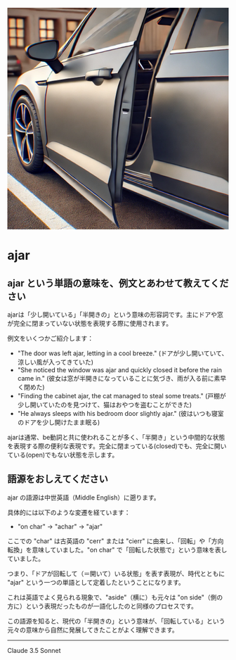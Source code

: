 ![ajar](./imgs/ajar.webp)

# ajar

## ajar という単語の意味を、例文とあわせて教えてください

ajarは「少し開いている」「半開きの」という意味の形容詞です。主にドアや窓が完全に閉まっていない状態を表現する際に使用されます。

例文をいくつかご紹介します：

- "The door was left ajar, letting in a cool breeze." (ドアが少し開いていて、涼しい風が入ってきていた)
- "She noticed the window was ajar and quickly closed it before the rain came in." (彼女は窓が半開きになっていることに気づき、雨が入る前に素早く閉めた)
- "Finding the cabinet ajar, the cat managed to steal some treats." (戸棚が少し開いていたのを見つけて、猫はおやつを盗むことができた)
- "He always sleeps with his bedroom door slightly ajar." (彼はいつも寝室のドアを少し開けたまま眠る)

ajarは通常、be動詞と共に使われることが多く、「半開き」という中間的な状態を表現する際の便利な表現です。完全に閉まっている(closed)でも、完全に開いている(open)でもない状態を示します。

## 語源をおしえてください

ajar の語源は中世英語（Middle English）に遡ります。

具体的には以下のような変遷を経ています：

- "on char" → "achar" → "ajar"

ここでの "char" は古英語の "cerr" または "cierr" に由来し、「回転」や「方向転換」を意味していました。"on char" で「回転した状態で」という意味を表していました。

つまり、「ドアが回転して（＝開いて）いる状態」を表す表現が、時代とともに "ajar" という一つの単語として定着したということになります。

これは英語でよく見られる現象で、"aside"（横に）も元々は "on side"（側の方に）という表現だったものが一語化したのと同様のプロセスです。

この語源を知ると、現代の「半開きの」という意味が、「回転している」という元々の意味から自然に発展してきたことがよく理解できます。


---
Claude 3.5 Sonnet

